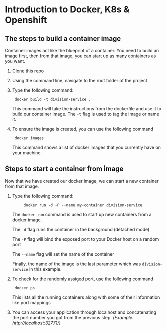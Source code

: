 # Introduction to Docker, K8s & Openshift

## The steps to build a container image

Container images act like the blueprint of a container. You need to build an image first, then from that image, you can start up as many containers as you want.

1. Clone this repo

2. Using the command line, navigate to the root folder of the project

3. Type the following command: 

        docker build -t division-service .

    This command will take the instructions from the dockerfile and use it to build our container image. The `-t` flag is used to tag the image or name it.

4. To ensure the image is created, you can use the following command

        docker images

    This command shows a list of docker images that you currently have on your machine.

## Steps to start a container from image

Now that we have created our docker image, we can start a new container from that image.

1. Type the following command:

            docker run -d -P --name my-container division-service

    The `docker run` command is used to start up new containers from a docker image.

    The `-d` flag runs the container in the background (detached mode)

    The `-P` flag will bind the exposed port to your Docker host on a random port

    The `--name` flag will set the name of the container

    Finally, the name of the image is the last parameter which was `division-service` in this example.

2. To check for the randomly assiged port, use the following command

        docker ps

    This lists all the running containers along with some of their information like port mappings

3. You can access your application through localhost and concatenating the port number you got from the previous step. *(Example: http://localhost:32771/)*
